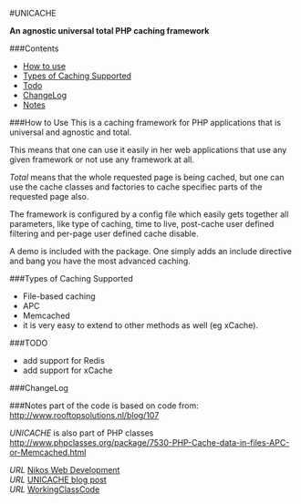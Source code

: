 #UNICACHE 

__An agnostic universal total PHP caching framework__

###Contents

* [How to use](#how-to-use)
* [Types of Caching Supported](#types-of-caching-supported)
* [Todo](#todo)
* [ChangeLog](#changelog)
* [Notes](#notes)

###How to Use
This is a caching framework for PHP applications that is universal and agnostic and total.  

This means that one can use it easily in her web applications that use any given framework or not use any framework at all.  

_Total_ means that the whole requested page is being cached, but one can use the cache classes and factories to cache specifiec parts of the requested page also.  

The framework is configured by a config file which easily gets together all parameters, like type of caching, time to live, post-cache user defined filtering and per-page user defined cache disable.

A demo is included with the package. One simply adds an include directive and bang you have the most advanced caching.


###Types of Caching Supported
* File-based caching
* APC
* Memcached
* it is very easy to extend to other methods as well (eg xCache).


###TODO

* add support for Redis
* add support for xCache

###ChangeLog


###Notes
part of the code is based on code from:  http://www.rooftopsolutions.nl/blog/107


*UNICACHE* is also part of PHP classes http://www.phpclasses.org/package/7530-PHP-Cache-data-in-files-APC-or-Memcached.html

*URL* [Nikos Web Development](http://nikos-web-development.netai.net/ "Nikos Web Development")  
*URL* [UNICACHE blog post](http://nikos-web-development.netai.net/blog/unicache-universal-caching-framework-for-php/ "UNICACHE blog post")  
*URL* [WorkingClassCode](http://workingclasscode.uphero.com/ "Working Class Code")  
